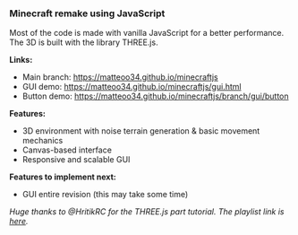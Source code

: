 ### Minecraft remake using JavaScript

Most of the code is made with vanilla JavaScript for a better performance.  
The 3D is built with the library THREE.js.  

**Links:**
- Main branch: <https://matteoo34.github.io/minecraftjs>
- GUI demo: <https://matteoo34.github.io/minecraftjs/gui.html>
- Button demo: <https://matteoo34.github.io/minecraftjs/branch/gui/button>	

**Features:**
+ 3D environment with noise terrain generation & basic movement mechanics
+ Canvas-based interface
+ Responsive and scalable GUI

**Features to implement next:**
+ GUI entire revision (this may take some time)

*Huge thanks to @HritikRC for the THREE.js part tutorial. The playlist link is [here](https://www.youtube.com/playlist?list=PLEtXCX1lakbhq_01JKJILx90wLfdwrJig).*